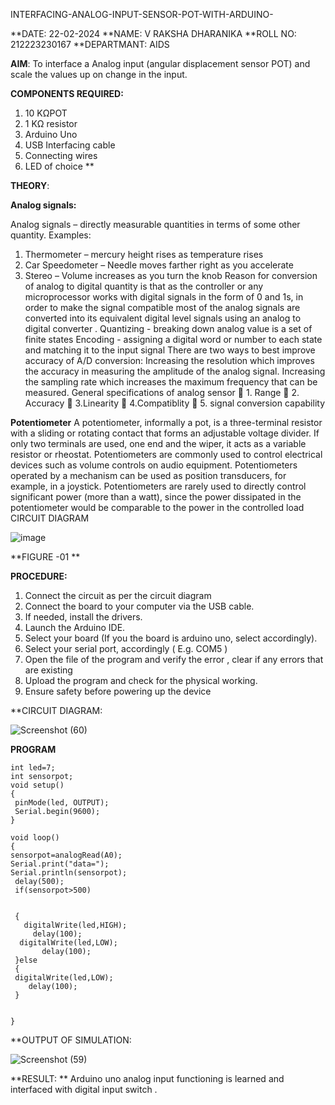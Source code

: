 INTERFACING-ANALOG-INPUT-SENSOR-POT-WITH-ARDUINO-

**DATE: 22-02-2024
**NAME: V RAKSHA DHARANIKA
**ROLL NO: 212223230167
**DEPARTMANT: AIDS

**AIM**:  To interface a Analog  input (angular displacement sensor POT) and scale the values up on change in the input.


**COMPONENTS REQUIRED:**
1.	10 KΩPOT
2.	1 KΩ resistor 
3.	Arduino Uno 
4.	USB Interfacing cable 
5.	Connecting wires 
6.	LED of choice 
**


**THEORY**: 

**Analog signals:**

Analog signals – directly measurable quantities in terms of some other quantity.
Examples:
1. Thermometer – mercury height rises as temperature rises
2. Car Speedometer – Needle moves farther right as you accelerate
3. Stereo – Volume increases as you turn the knob
Reason for conversion of analog to digital quantity is that as the controller or any microprocessor works with digital signals in the form of 0 and 1s, in order to make the signal compatible  most of the analog signals are converted into its equivalent digital level signals using an analog to digital converter .
Quantizing - breaking down analog value is a set of finite states
Encoding - assigning a digital word or number to each state and matching it to the input signal
 There are two ways to best improve accuracy of A/D conversion:
Increasing the resolution which improves the accuracy in measuring the amplitude of the analog signal.
Increasing the sampling rate which increases the maximum frequency that can be measured.
General specifications of analog sensor
	1. Range
	2. Accuracy
	3.Linearity
	4.Compatiblity
	5. signal conversion capability

**Potentiometer**
A potentiometer, informally a pot, is a three-terminal resistor with a sliding or rotating contact that forms an adjustable voltage divider. If only two terminals are used, one end and the wiper, it acts as a variable resistor or rheostat.
Potentiometers are commonly used to control electrical devices such as volume controls on audio equipment. Potentiometers operated by a mechanism can be used as position transducers, for example, in a joystick. Potentiometers are rarely used to directly control significant power (more than a watt), since the power dissipated in the potentiometer would be comparable to the power in the controlled load
CIRCUIT DIAGRAM





![image](https://user-images.githubusercontent.com/36288975/163530788-eec3cdc3-95e8-4d2d-8349-6d0ea4c9439c.png)

**FIGURE -01
**

**PROCEDURE:**

1.	Connect the circuit as per the circuit diagram 
2.	Connect the board to your computer via the USB cable.
3.	If needed, install the drivers.
4.	Launch the Arduino IDE.
5.	Select your board (If you the board is arduino uno, select accordingly).
6.	Select your serial port, accordingly ( E.g. COM5 )
7.	Open the file of the program  and verify the error , clear if any errors that are existing 
8.	Upload the program and check for the physical working. 
9.	Ensure safety before powering up the device 

**CIRCUIT DIAGRAM:


![Screenshot (60)](https://github.com/rakshadharanika/EXPERIMENT-NO--02-INTERFACING-ANALOG-INPUT-SENSOR-POT-WITH-ARDUINO-/assets/149348380/0b70cdd0-2529-480f-bead-3c3825e1770f)



**PROGRAM** 

 ```
int led=7;
int sensorpot;
void setup()
{
  pinMode(led, OUTPUT);
  Serial.begin(9600);
}

void loop()
{
 sensorpot=analogRead(A0);
 Serial.print("data=");
 Serial.println(sensorpot);
  delay(500);
  if(sensorpot>500)

  
  {
    digitalWrite(led,HIGH);
      delay(100); 
   digitalWrite(led,LOW);
        delay(100); 
  }else
  {
  digitalWrite(led,LOW);
     delay(100);
  }
    
    
}

```




**OUTPUT OF SIMULATION:



![Screenshot (59)](https://github.com/rakshadharanika/EXPERIMENT-NO--02-INTERFACING-ANALOG-INPUT-SENSOR-POT-WITH-ARDUINO-/assets/149348380/74c5a38c-9793-4a05-a36b-b5364abae99a)










**RESULT: ** Arduino uno analog input functioning is learned and interfaced with digital input switch .
